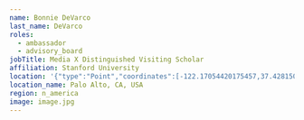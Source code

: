 ```yaml
---
name: Bonnie DeVarco
last_name: DeVarco
roles:
  - ambassador
  - advisory_board
jobTitle: Media X Distinguished Visiting Scholar
affiliation: Stanford University
location: '{"type":"Point","coordinates":[-122.17054420175457,37.42815025888914]}'
location_name: Palo Alto, CA, USA
region: n_america
image: image.jpg
---
```


